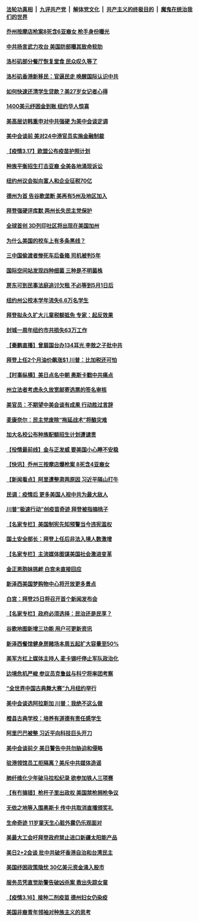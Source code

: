 

####  [法轮功真相](../../../../basic/blob/master/README.md?t=03180132) &nbsp;|&nbsp; [九评共产党](../../../../9ping.md/blob/master/README.md?t=03180132) &nbsp;|&nbsp; [解体党文化](../../../../jtdwh.md/blob/master/README.md?t=03180132)  &nbsp;|&nbsp; [共产主义的终极目的](../../../../gczydzjmd.md/blob/master/README.md?t=03180132) &nbsp;|&nbsp; [魔鬼在统治我们的世界](../../../../mgztzwmdsj.md/blob/master/README.md?t=03180132) 

#### [乔州按摩店枪案8死含6亚裔女 枪手身份曝光](../pages/nsc412/n12817721.md?t=03180132) 

#### [中共扬言武力攻台 美国防部曝其致命软肋](../pages/nsc412/n12817763.md?t=03180132) 

#### [洛杉矶部分餐厅恢复堂食 民众叹久等了](../pages/nsc412/n12816336.md?t=03180132) 

#### [洛杉矶香港新移民：官逼民走 唤醒国际认识中共](../pages/nsc412/n12816198.md?t=03180132) 

#### [如何快速还清学生贷款？美27岁女记者心得](../pages/nsc412/n12817242.md?t=03180132) 

#### [1400美元纾困金到账 纽约华人惊喜](../pages/nsc412/n12817534.md?t=03180132) 

#### [美高层访韩重申对中共强硬 为美中会谈定调](../pages/nsc412/n12817483.md?t=03180132) 

#### [美中会谈前 美对24中港官员实施金融制裁](../pages/nsc412/n12816623.md?t=03180132) 

#### [【疫情3.17】欧盟公布疫苗护照计划](../pages/nsc412/n12816896.md?t=03180132) 

#### [种族平衡招生打击亚裔 全美各地涌现诉讼](../pages/nsc412/n12816291.md?t=03180132) 

#### [纽约州议会拟向富人和企业征税70亿](../pages/nsc412/n12816305.md?t=03180132) 

#### [德州为首 告谷歌垄断 美再有5州及地区加入](../pages/nsc412/n12816894.md?t=03180132) 

#### [拜登强硬评库默 两州长失民主党保护](../pages/nsc412/n12816924.md?t=03180132) 

#### [全球首创 3D列印社区将出现在美国加州](../pages/nsc412/n12816901.md?t=03180132) 

#### [为什么美国的校车上有多条黑线？](../pages/nsc412/n12816611.md?t=03180132) 

#### [三中国偷渡者惨死车后备箱 司机被判5年](../pages/nsc412/n12816432.md?t=03180132) 

#### [国际空间站发现四种细菌 三种是不明菌株](../pages/nsc412/n12815937.md?t=03180132) 

#### [房东可到民事法庭追讨欠租  不必等到5月1日后](../pages/nsc412/n12816300.md?t=03180132) 

#### [纽约州公校本学年流失6.6万名学生](../pages/nsc412/n12816242.md?t=03180132) 

#### [拜登拟永久扩大儿童税额抵免 专家：起反效果](../pages/nsc412/n12816311.md?t=03180132) 

#### [封城一周年纽约市共损失63万工作](../pages/nsc412/n12816235.md?t=03180132) 

#### [【秦鹏直播】曾扇国台办134耳光 李敖之子批中共](../pages/nsc412/n12815919.md?t=03180132) 

#### [拜登上任2个月油价飙涨$1 川普：比加税还可怕](../pages/nsc412/n12816115.md?t=03180132) 

#### [【时事纵横】美日点名中朝 奥斯卡戳中共痛点](../pages/nsc412/n12815859.md?t=03180132) 

#### [州立法者考虑永久放宽邮寄选票的签名审核](../pages/nsc412/n12816106.md?t=03180132) 

#### [美官员：不期望中美会谈有成果 行动胜过言辞](../pages/nsc412/n12816110.md?t=03180132) 

#### [麦康奈尔：民主党废除“拖延战术”将酿灾难](../pages/nsc412/n12815940.md?t=03180132) 

#### [加大名校公布种族配额招生计划遭谴责](../pages/nsc412/n12816073.md?t=03180132) 

#### [【役情最前线】金与正发威 要美国小心睡不安稳](../pages/nsc412/n12816078.md?t=03180132) 

#### [【快讯】乔州三按摩店爆枪案 8死含4亚裔女](../pages/nsc412/n12816051.md?t=03180132) 

#### [【新闻看点】阿里遭整肃两原因 习近平隔山打牛](../pages/nsc412/n12815886.md?t=03180132) 

#### [民调：疫情后 更多美国人视中共为最大敌人](../pages/nsc412/n12815758.md?t=03180132) 

#### [川普“极速行动”创疫苗奇迹 拜登被指摘桃子](../pages/nsc412/n12815856.md?t=03180132) 

#### [【名家专栏】美国制宪先知预警当今违宪滥权](../pages/nsc412/n12814936.md?t=03180132) 

#### [国土安全部长：拜登上任后非法入境人数激增](../pages/nsc412/n12815851.md?t=03180132) 

#### [【名家专栏】主流媒体图谋美国社会激进变革](../pages/nsc412/n12814960.md?t=03180132) 

#### [金正恩胞妹挑衅 白宫未直接回应](../pages/nsc412/n12815845.md?t=03180132) 

#### [新泽西美国梦购物中心将开放更多景点](../pages/nsc412/n12815756.md?t=03180132) 

#### [白宫：拜登25日将召开首个新闻发布会](../pages/nsc412/n12815742.md?t=03180132) 

#### [【名家专栏】政府必须选择：民治还是民享？](../pages/nsc412/n12814883.md?t=03180132) 

#### [谷歌地图新增三功能 用户可更新资讯](../pages/nsc412/n12815640.md?t=03180132) 

#### [新泽西餐馆健身房赌场本周五起扩大容量至50%](../pages/nsc412/n12815749.md?t=03180132) 

#### [美军方杠上媒体主持人 麦卡锡吁停止军队政治化](../pages/nsc412/n12815609.md?t=03180132) 

#### [边境危机严峻 参议员克鲁兹与科宁将率团考察](../pages/nsc412/n12815578.md?t=03180132) 

#### [“全世界中国古典舞大赛”九月纽约举行](../pages/nsc412/n12815570.md?t=03180132) 

#### [美中会谈选阿拉斯加 川普：我绝不这么做](../pages/nsc412/n12815533.md?t=03180132) 

#### [橙县古典学校：培养有道德有责任感学生](../pages/nsc412/n12815536.md?t=03180132) 

#### [阿里巴巴被整 习近平向科技巨头开刀](../pages/nsc412/n12815434.md?t=03180132) 

#### [美中会谈前夕 美日警告中共勿胁迫和侵略](../pages/nsc412/n12815348.md?t=03180132) 

#### [驻港领馆员工拒隔离？美斥中共媒体造谣](../pages/nsc412/n12815217.md?t=03180132) 

#### [肺纤维化少年破马拉松纪录 欲参加铁人三项赛](../pages/nsc412/n12814833.md?t=03180132) 

#### [【有冇搞错】枪杆子里出政权 美国禁枪拥枪争议](../pages/nsc412/n12813277.md?t=03180132) 

#### [无依之地等入围奥斯卡 传中共取消直播颁奖礼](../pages/nsc412/n12815036.md?t=03180132) 

#### [生命奇迹 11岁童天生心脏外露仍乐观面对](../pages/nsc412/n12813952.md?t=03180132) 

#### [美最大工会吁拜登政府禁止进口新疆太阳能产品](../pages/nsc412/n12814847.md?t=03180132) 

#### [美日2+2会谈 批中共破坏香港自治和台湾民主](../pages/nsc412/n12815030.md?t=03180132) 

#### [美国纾困政策隐忧 30亿美元资金涌入股市](../pages/nsc412/n12814918.md?t=03180132) 

#### [服务员凭直觉助警告破凶杀案 救出失踪女童](../pages/nsc412/n12813698.md?t=03180132) 

#### [【疫情3.16】接种二剂疫苗  德州妇女仍染疫](../pages/nsc412/n12814641.md?t=03180132) 

#### [美国非裔青年领袖对种族主义的思考](../pages/nsc412/n12813962.md?t=03180132) 

